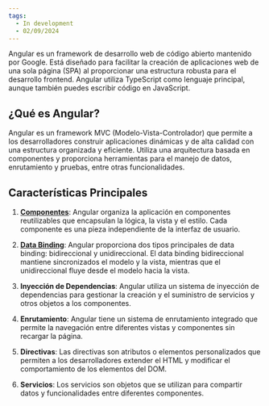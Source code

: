 ```yaml
---
tags:
  - In development
  - 02/09/2024
---
```


Angular es un framework de desarrollo web de código abierto mantenido por Google. Está diseñado para facilitar la
creación de aplicaciones web de una sola página (SPA) al proporcionar una estructura robusta para el desarrollo
frontend. Angular utiliza TypeScript como lenguaje principal, aunque también puedes escribir código en JavaScript.

## ¿Qué es Angular?

Angular es un framework MVC (Modelo-Vista-Controlador) que permite a los desarrolladores construir aplicaciones
dinámicas y de alta calidad con una estructura organizada y eficiente. Utiliza una arquitectura basada en componentes y
proporciona herramientas para el manejo de datos, enrutamiento y pruebas, entre otras funcionalidades.

## Características Principales

1. **[Componentes][components]**: Angular organiza la aplicación en componentes reutilizables que encapsulan la lógica, la vista y el
   estilo. Cada componente es una pieza independiente de la interfaz de usuario.

2. **[Data Binding][databinding]**: Angular proporciona dos tipos principales de data binding: bidireccional y unidireccional. El data
   binding bidireccional mantiene sincronizados el modelo y la vista, mientras que el unidireccional fluye desde el
   modelo hacia la vista.

3. **Inyección de Dependencias**: Angular utiliza un sistema de inyección de dependencias para gestionar la creación y
   el suministro de servicios y otros objetos a los componentes.

4. **Enrutamiento**: Angular tiene un sistema de enrutamiento integrado que permite la navegación entre diferentes
   vistas y componentes sin recargar la página.

5. **Directivas**: Las directivas son atributos o elementos personalizados que permiten a los desarrolladores extender
   el HTML y modificar el comportamiento de los elementos del DOM.

6. **Servicios**: Los servicios son objetos que se utilizan para compartir datos y funcionalidades entre diferentes
   componentes.


[components]: ./components/index.md
[databinding]: ./databinding/index.md
